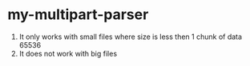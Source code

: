 # my-multipart-parser

1. It only works with small files where size is less then 1 chunk of data 65536
2. It does not work with big files

